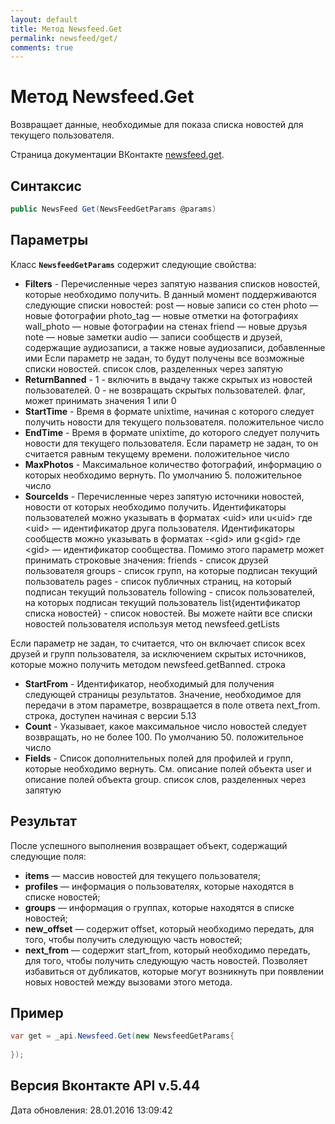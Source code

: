 ```yaml
---
layout: default
title: Метод Newsfeed.Get
permalink: newsfeed/get/
comments: true
---
```

# Метод Newsfeed.Get
Возвращает данные, необходимые для показа списка новостей для текущего пользователя.

Страница документации ВКонтакте [newsfeed.get](https://vk.com/dev/newsfeed.get).

## Синтаксис
``` csharp
public NewsFeed Get(NewsFeedGetParams @params)
```

## Параметры
Класс **`NewsfeedGetParams`** содержит следующие свойства:

+ **Filters** - Перечисленные через запятую названия списков новостей, которые необходимо получить. В данный момент поддерживаются следующие списки новостей:
post — новые записи со стен
photo — новые фотографии
photo_tag — новые отметки на фотографиях
wall_photo — новые фотографии на стенах
friend — новые друзья
note — новые заметки
audio — записи сообществ и друзей, содержащие аудиозаписи, а также новые аудиозаписи, добавленные ими
Если параметр не задан, то будут получены все возможные списки новостей. список слов, разделенных через запятую
+ **ReturnBanned** - 1 - включить в выдачу также скрытых из новостей пользователей. 0 - не возвращать скрытых пользователей. флаг, может принимать значения 1 или 0
+ **StartTime** - Время в формате unixtime, начиная с которого следует получить новости для текущего пользователя. положительное число
+ **EndTime** - Время в формате unixtime, до которого следует получить новости для текущего пользователя. Если параметр не задан, то он считается равным текущему времени. положительное число
+ **MaxPhotos** - Максимальное количество фотографий, информацию о которых необходимо вернуть. По умолчанию 5. положительное число
+ **SourceIds** - Перечисленные через запятую иcточники новостей, новости от которых необходимо получить.
Идентификаторы пользователей можно указывать в форматах
&lt;uid&gt; или u&lt;uid&gt;
где &lt;uid&gt; — идентификатор друга пользователя.
Идентификаторы сообществ можно указывать в форматах
-&lt;gid&gt; или g&lt;gid&gt;
где &lt;gid&gt; — идентификатор сообщества. 
Помимо этого параметр может принимать строковые значения: 
friends - список друзей пользователя 
groups - список групп, на которые подписан текущий пользователь 
pages - список публичных страниц, на который подписан тeкущий пользователь 
following - список пользователей, на которых подписан текущий пользователь 
list{идентификатор списка новостей} - список новостей. Вы можете найти все списки новостей пользователя используя метод newsfeed.getLists 

Если параметр не задан, то считается, что он включает список всех друзей и групп пользователя, за исключением скрытых источников, которые можно получить методом newsfeed.getBanned. строка
+ **StartFrom** - Идентификатор, необходимый для получения следующей страницы результатов. Значение, необходимое для передачи в этом параметре, возвращается в поле ответа next_from. строка, доступен начиная с версии 5.13
+ **Count** - Указывает, какое максимальное число новостей следует возвращать, но не более 100. По умолчанию 50. положительное число
+ **Fields** - Список дополнительных полей для профилей и  групп, которые необходимо вернуть. См. описание полей объекта user и описание полей объекта group. список слов, разделенных через запятую

## Результат
После успешного выполнения возвращает объект, содержащий следующие поля: 

+ **items** — массив новостей для текущего пользователя; 
+ **profiles** — информация о пользователях, которые находятся в списке новостей; 
+ **groups** — информация о группах, которые находятся в списке новостей; 
+ **new_offset** — содержит offset, который необходимо передать, для того, чтобы получить следующую часть новостей; 
+ **next_from** — содержит start_from, который необходимо передать, для того, чтобы получить следующую часть новостей. Позволяет избавиться от дубликатов, которые могут возникнуть при появлении новых новостей между вызовами этого метода. 

## Пример
``` csharp
var get = _api.Newsfeed.Get(new NewsfeedGetParams{
	
});
```

## Версия Вконтакте API v.5.44
Дата обновления: 28.01.2016 13:09:42
